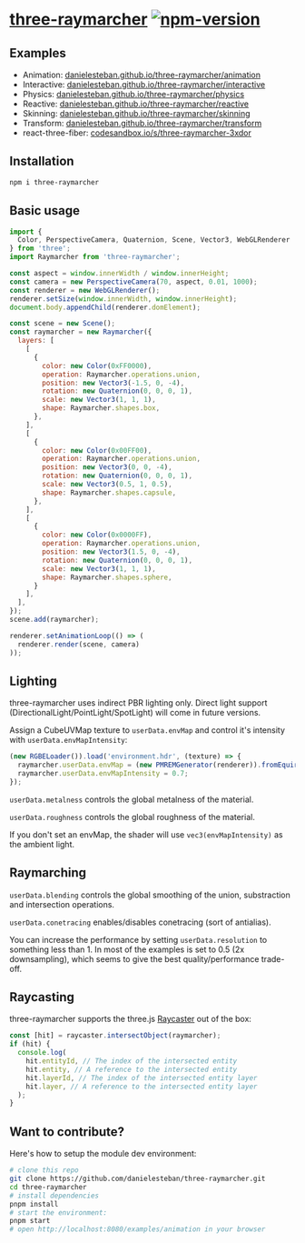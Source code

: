 [three-raymarcher](https://github.com/danielesteban/three-raymarcher)
[![npm-version](https://img.shields.io/npm/v/three-raymarcher.svg)](https://www.npmjs.com/package/three-raymarcher)
==

## Examples

 * Animation: [danielesteban.github.io/three-raymarcher/animation](https://danielesteban.github.io/three-raymarcher/animation.html)
 * Interactive: [danielesteban.github.io/three-raymarcher/interactive](https://danielesteban.github.io/three-raymarcher/interactive.html)
 * Physics: [danielesteban.github.io/three-raymarcher/physics](https://danielesteban.github.io/three-raymarcher/physics.html)
 * Reactive: [danielesteban.github.io/three-raymarcher/reactive](https://danielesteban.github.io/three-raymarcher/reactive.html)
 * Skinning: [danielesteban.github.io/three-raymarcher/skinning](https://danielesteban.github.io/three-raymarcher/skinning.html)
 * Transform: [danielesteban.github.io/three-raymarcher/transform](https://danielesteban.github.io/three-raymarcher/transform.html)
 * react-three-fiber: [codesandbox.io/s/three-raymarcher-3xdor](https://codesandbox.io/s/three-raymarcher-3xdor)

## Installation

```bash
npm i three-raymarcher
```

## Basic usage

```js
import {
  Color, PerspectiveCamera, Quaternion, Scene, Vector3, WebGLRenderer
} from 'three';
import Raymarcher from 'three-raymarcher';

const aspect = window.innerWidth / window.innerHeight;
const camera = new PerspectiveCamera(70, aspect, 0.01, 1000);
const renderer = new WebGLRenderer();
renderer.setSize(window.innerWidth, window.innerHeight);
document.body.appendChild(renderer.domElement);

const scene = new Scene();
const raymarcher = new Raymarcher({
  layers: [
    [
      {
        color: new Color(0xFF0000),
        operation: Raymarcher.operations.union,
        position: new Vector3(-1.5, 0, -4),
        rotation: new Quaternion(0, 0, 0, 1),
        scale: new Vector3(1, 1, 1),
        shape: Raymarcher.shapes.box,
      },
    ],
    [
      {
        color: new Color(0x00FF00),
        operation: Raymarcher.operations.union,
        position: new Vector3(0, 0, -4),
        rotation: new Quaternion(0, 0, 0, 1),
        scale: new Vector3(0.5, 1, 0.5),
        shape: Raymarcher.shapes.capsule,
      },
    ],
    [
      {
        color: new Color(0x0000FF),
        operation: Raymarcher.operations.union,
        position: new Vector3(1.5, 0, -4),
        rotation: new Quaternion(0, 0, 0, 1),
        scale: new Vector3(1, 1, 1),
        shape: Raymarcher.shapes.sphere,
      }
    ],
  ],
});
scene.add(raymarcher);

renderer.setAnimationLoop(() => (
  renderer.render(scene, camera)
));
```

## Lighting

three-raymarcher uses indirect PBR lighting only. Direct light support (DirectionalLight/PointLight/SpotLight) will come in future versions.

Assign a CubeUVMap texture to `userData.envMap` and control it's intensity with `userData.envMapIntensity`:

```js
(new RGBELoader()).load('environment.hdr', (texture) => {
  raymarcher.userData.envMap = (new PMREMGenerator(renderer)).fromEquirectangular(texture).texture;
  raymarcher.userData.envMapIntensity = 0.7;
});
```

`userData.metalness` controls the global metalness of the material.

`userData.roughness` controls the global roughness of the material.

If you don't set an envMap, the shader will use `vec3(envMapIntensity)` as the ambient light.

## Raymarching

`userData.blending` controls the global smoothing of the union, substraction and intersection operations.

`userData.conetracing` enables/disables conetracing (sort of antialias).

You can increase the performance by setting `userData.resolution` to something less than 1. In most of the examples is set to 0.5 (2x downsampling), which seems to give the best quality/performance trade-off.

## Raycasting

three-raymarcher supports the three.js [Raycaster](https://threejs.org/docs/api/en/core/Raycaster) out of the box:

```js
const [hit] = raycaster.intersectObject(raymarcher);
if (hit) {
  console.log(
    hit.entityId, // The index of the intersected entity
    hit.entity, // A reference to the intersected entity
    hit.layerId, // The index of the intersected entity layer
    hit.layer, // A reference to the intersected entity layer
  );
}
```

## Want to contribute?

Here's how to setup the module dev environment:

```bash
# clone this repo
git clone https://github.com/danielesteban/three-raymarcher.git
cd three-raymarcher
# install dependencies
pnpm install
# start the environment:
pnpm start
# open http://localhost:8080/examples/animation in your browser
```
